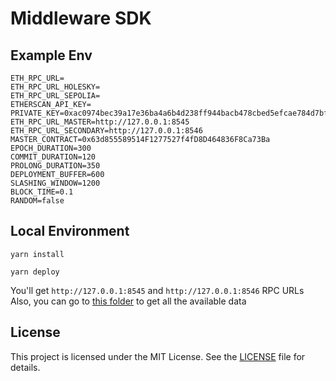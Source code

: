 # Middleware SDK

## Example Env

```
ETH_RPC_URL=
ETH_RPC_URL_HOLESKY=
ETH_RPC_URL_SEPOLIA=
ETHERSCAN_API_KEY=
PRIVATE_KEY=0xac0974bec39a17e36ba4a6b4d238ff944bacb478cbed5efcae784d7bf4f2ff80
ETH_RPC_URL_MASTER=http://127.0.0.1:8545
ETH_RPC_URL_SECONDARY=http://127.0.0.1:8546
MASTER_CONTRACT=0x63d855589514F1277527f4fD8D464836F8Ca73Ba
EPOCH_DURATION=300
COMMIT_DURATION=120
PROLONG_DURATION=350
DEPLOYMENT_BUFFER=600
SLASHING_WINDOW=1200
BLOCK_TIME=0.1
RANDOM=false
```

## Local Environment

```
yarn install
```

```
yarn deploy
```

You'll get `http://127.0.0.1:8545` and `http://127.0.0.1:8546` RPC URLs
Also, you can go to [this folder](./script/deploy/data/) to get all the available data

## License

This project is licensed under the MIT License. See the [LICENSE](LICENSE) file for details.
